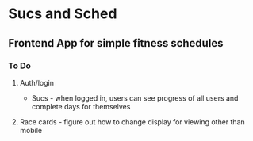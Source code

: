 # Sucs and Sched
## Frontend App for simple fitness schedules

### To Do
1. Auth/login
    - Sucs - when logged in, users can see progress of all users and complete days for themselves 

2. Race cards - figure out how to change display for viewing other than mobile
